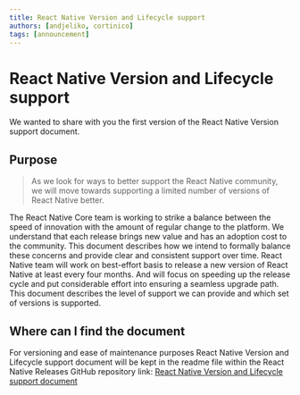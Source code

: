```yaml
---
title: React Native Version and Lifecycle support
authors: [andjeliko, cortinico]
tags: [announcement]
---
```


# React Native Version and Lifecycle support

We wanted to share with you the first version of the React Native Version support document.

## Purpose

> As we look for ways to better support the React Native community, we will move towards supporting a limited number of versions of React Native better.

The React Native Core team is working to strike a balance between the speed of innovation with the amount of regular change to the platform. We understand that each release brings new value and has an adoption cost to the community. This document describes how we intend to formally balance these concerns and provide clear and consistent support over time. React Native team will work on best-effort basis to release a new version of React Native at least every four months. And will focus on speeding up the release cycle and put considerable effort into ensuring a seamless upgrade path. This document describes the level of support we can provide and which set of versions is supported.

## Where can I find the document

For versioning and ease of maintenance purposes React Native Version and Lifecycle support document will be kept in the readme file within the React Native Releases GitHub repository link: [React Native Version and Lifecycle support document](https://github.com/reactwg/react-native-releases#react-native-version-and-lifecycle-support)
